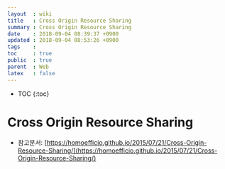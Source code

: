 ```yaml
---
layout  : wiki
title   : Cross Origin Resource Sharing
summary : Cross Origin Resource Sharing
date    : 2018-09-04 08:39:37 +0900
updated : 2018-09-04 08:53:26 +0900
tags    : 
toc     : true
public  : true
parent  : Web
latex   : false
---
```

* TOC
{:toc}

# Cross Origin Resource Sharing

* 참고문서: [https://homoefficio.github.io/2015/07/21/Cross-Origin-Resource-Sharing/](https://homoefficio.github.io/2015/07/21/Cross-Origin-Resource-Sharing/)

